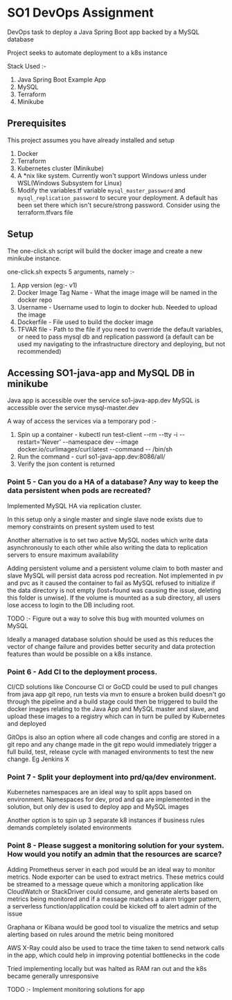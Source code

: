 # SO1 DevOps Assignment

DevOps task to deploy a Java Spring Boot app backed by a MySQL database

Project seeks to automate deployment to a k8s instance

Stack Used :-
1. Java Spring Boot Example App 
2. MySQL 
3. Terraform 
4. Minikube

## Prerequisites
This project assumes you have already installed and setup
1. Docker
2. Terraform
3. Kubernetes cluster (Minikube)
4. A *nix like system. Currently won't support Windows unless under WSL(Windows Subsystem for Linux)
5. Modify the variables.tf variable `mysql_master_password` and `mysql_replication_password` to secure your deployment. A default has been set there which isn't secure/strong password. Consider using the terraform.tfvars file

## Setup
The one-click.sh script will build the docker image and create a new minikube instance.

one-click.sh expects 5 arguments, namely :-
1. App version (eg:- v1)
2. Docker Image Tag Name - What the image image will be named in the docker repo
3. Username - Username used to login to docker hub. Needed to upload the image 
4. Dockerfile - File used to build the docker image
5. TFVAR file - Path to the file if you need to override the default variables, or need to pass mysql db and replication password (a default can be used my navigating to the infrastructure directory and deploying, but not recommended)

## Accessing SO1-java-app and MySQL DB in minikube
Java app is accessible over the service so1-java-app.dev 
MySQL is accessible over the service mysql-master.dev 

A way of access the services via a temporary pod :-
1. Spin up a container - kubectl run test-client --rm --tty -i --restart='Never' --namespace dev --image docker.io/curlimages/curl:latest --command -- /bin/sh
2. Run the command - curl so1-java-app.dev:8086/all/
3. Verify the json content is returned

### Point 5 - Can you do a HA of a database? Any way to keep the data persistent when pods are recreated?
Implemented MySQL HA via replication cluster. 

In this setup only a single master and single slave node exists due to memory constraints on present system used to test

Another alternative is to set two active MySQL nodes which write data asynchronously to each other while also writing the data to replication servers to ensure maximum availability

Adding persistent volume and a persistent volume claim to both master and slave MySQL will persist data across pod recreation. Not implemented in pv and pvc as it caused the container to fail as MySQL refused to initialize if the data directory is not empty (lost+found was causing the issue, deleting this folder is unwise). If the volume is mounted as a sub directory, all users lose access to login to the DB including root. 

TODO :- Figure out a way to solve this bug with mounted volumes on MySQL

Ideally a managed database solution should be used as this reduces the vector of change failure and provides better security and data protection features than would be possible on a k8s instance.

### Point 6 - Add CI to the deployment process.
CI/CD solutions like Concourse CI or GoCD could be used to pull changes from java app git repo, run tests via mvn to ensure a broken build doesn't go through the pipeline and a build stage could then be triggered to build the docker images relating to the Java App and MySQL master and slave, and upload these images to a registry which can in turn be pulled by Kubernetes and deployed

GitOps is also an option where all code changes and config are stored in a git repo and any change made in the git repo would immediately trigger a full build, test, release cycle with managed environments to test the new change. Eg Jenkins X

### Point 7 - Split your deployment into prd/qa/dev environment.
Kubernetes namespaces are an ideal way to split apps based on environment. Namespaces for dev, prod and qa are implemented in the solution, but only dev is used to deploy app and MySQL images

Another option is to spin up 3 separate k8 instances if business rules demands completely isolated environments

### Point 8 - Please suggest a monitoring solution for your system. How would you notify an admin that the resources are scarce?
Adding Prometheus server in each pod would be an ideal way to monitor metrics. Node exporter can be used to extract metrics. These metrics could be streamed to a message queue which a monitoring application like CloudWatch or StackDriver could consume, and generate alerts based on metrics being monitored and if a message matches a alarm trigger pattern, a serverless function/application could be kicked off to alert admin of the issue

Graphana or Kibana would be good tool to visualize the metrics and setup alerting based on rules around the metric being monitored

AWS X-Ray could also be used to trace the time taken to send network calls in the app, which could help in improving potential bottlenecks in the code

Tried implementing locally but was halted as RAM ran out and the k8s became generally unresponsive 

TODO :- Implement monitoring solutions for app